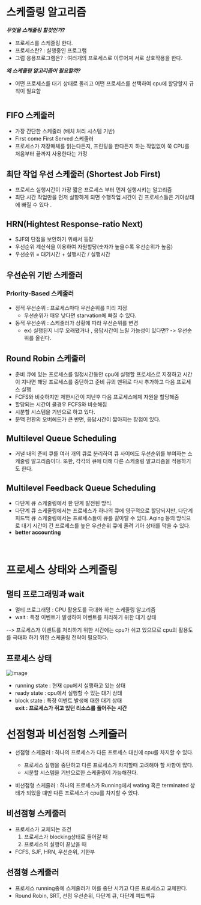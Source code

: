 # 스케줄링 알고리즘 
***무엇을 스케줄링 할것인가?***
- 프로세스를 스케줄링 한다. 
- 프로세스란? : 실행중인 프로그램
- 그럼 응용프로그램은? : 여러개의 프로세스로 이루어져 서로 상호작용을 한다. 

***왜 스케줄링 알고리즘이 필요할까?***
- 어떤 프로세스를 대기 상태로 돌리고 어떤 프로세스를 선택하여 cpu에 할당할지 규칙이 필요함


# 
## FIFO 스케줄러
- 가장 간단한 스케줄러 (배치 처리 시스템 기반)
- First come First Served 스케줄러
- 프로세스가 저장매체를 읽는다든지, 프린팅을 한다든지 하는 작없없이 쭉 CPU를 처음부터 끝까지 사용한다는 가정 

## 최단 작업 우선 스케줄러 (Shortest Job First)
- 프로세스 실행시간이 가장 짧은 프로세스 부터 먼저 실행시키는 알고리즘 
- 최단 시간 작업만을 먼저 실항하게 되면 수행작업 시간이 긴 프로세스들은 기아상태에 빠질 수 있다 .
## HRN(Hightest Response-ratio Next) 
- SJF의 단점을 보안하기 위해서 등장
- 우선순위 계산식을 이용하여 자원할당(숫자가 높을수록 우선순위가 높음)
- 우선순위 = 대기시간 + 실행시간 / 실행시간
## 우선순위 기반 스케줄러
### Priority-Based 스케줄러 
- 정적 우선순위 : 프로세스마다 우선순위를 미리 지정
  + 우선순위가 매우 낮다면 starvation에 빠질 수 있다. 
- 동적 우선순위 : 스케줄러가 상황에 따라 우선순위를 변경
  + ex) 실행된지 너무 오래됐거나 , 응답시간이 느릴 가능성이 있다면? -> 우선순위를 올린다. 

## Round Robin 스케줄러 
- 준비 큐에 있는 프로세스를 일정시간동안 cpu에 실행할 프로세스로 지정하고 시간이 지나면 해당 프로세스를 중단하고 준비 큐의 맨뒤로 다시 추가하고 다음 프로세스 실행
- FCFS와 비슷하지만 제한시간이 지난후 다음 프로세스에제 자원을 할당해줌
- 할당되는 시간이 클경우 FCFS와 비슷해짐
- 시분할 시스템을 기반으로 하고 있다. 
- 문맥 전환의 오버헤드가 큰 반면, 응답시간이 짧아지는 장점이 있다.

## Multilevel Queue Scheduling
- 커널 내의 준비 큐를 여러 개의 큐로 분리하여 큐 사이에도 우선순위를 부여하는 스케줄링 알고리즘이다. 또한, 각각의 큐에 대해 다른 스케줄링 알고리즘을 적용하기도 한다.

## Multilevel Feedback Queue Scheduling
- 다단계 큐 스케줄링에서 한 단계 발전된 방식. 
- 다단계 큐 스케줄링에서는 프로세스가 하나의 큐에 영구적으로 할당되지만, 다단계 피드백 큐 스케줄링에서는 프로세스들이 큐를 갈아탈 수 있다. Aging 등의 방식으로 대기 시간이 긴 프로세스를 높은 우선순위 큐에 올려 기아 상태를 막을 수 있다.
- **better accounting**
<br>

# 프로세스 상태와 스케줄링 
## 멀티 프로그래밍과 wait
- 멀티 프로그래밍 : CPU 활용도를 극대화 하는 스케줄링 알고리즘 
- wait : 특정 이벤트가 발생하여 이벤트를 처리하기 위한 대기 상태 

--> 프로세스가 이벤트를 처리하기 위한 시간에는 cpu가 쉬고 있으므로 cpu의 활용도를 극대화 하기 위한 스케줄링 전략이 필요하다. 

## 프로세스 상태 

![image](https://user-images.githubusercontent.com/12428689/146180788-d9455645-ea73-4028-81a4-779d4141cdb7.png)
- running state : 현재 cpu에서 실행하고 있는 상태 
- ready state : cpu에서 실행할 수 있는 대기 상태
- block state : 특정 이벤트 발생에 대한 대기 상태  
**exit : 프로세스가 쥐고 있던 리소스를 풀어주는 시간** 

# 선점형과 비선점형 스케줄러
- 선점형 스케줄러 : 하나의 프로세스가 다른 프로세스 대신에 cpu를 차지할 수 있다. 
  + 프로세스 실행을 중단하고 다른 프로세스가 차지할때 고려해야 할 사항이 많다.
  + 시분할 시스템을 기반으로한 스케줄링이 가능해진다. 

- 비선점형 스케줄러 : 하나의 프로세스가 Running에서 wating 혹은 terminated 상태가 되었을 떄만 다른 프로세스가 cpu를 차지할 수 았다. 


## 비선점형 스케줄러 
- 프로세스가 교체되는 조건 
  1. 프로세스가 blocking상태로 들어갈 때 
  2. 프로세스의 실행이 끝났을 때 
- FCFS, SJF, HRN, 우선순위, 기한부

## 선점형 스케줄러 
- 프로세스 running중에 스케줄러가 이를 중단 시키고 다른 프로세스고 교체한다. 
- Round Robin, SRT, 선점 우선순위, 다단계 큐, 다단계 피드백큐



